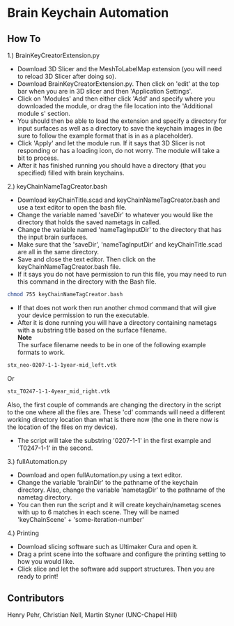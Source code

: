 # Brain Keychain Automation

## How To

1.) BrainKeyCreatorExtension.py  
- Download 3D Slicer and the MeshToLabelMap extension (you will need to reload 3D Slicer after doing so).  
- Download BrainKeyCreatorExtension.py. Then click on 'edit' at the top bar when you are in 3D slicer and then 'Application Settings'.  
- Click on 'Modules' and then either click 'Add' and specify where you downloaded the module, or drag the file location into the 'Additional module 
s' section.  
- You should then be able to load the extension and specify a directory for input surfaces as well as a directory to save the keychain images in (be sure to follow the example format that is in as a placeholder).  
- Click 'Apply' and let the module run. If it says that 3D Slicer is not responding or has a loading icon, do not worry. The module will take a bit to process.  
- After it has finished running you should have a directory (that you specified) filled with brain keychains.  

2.) keyChainNameTagCreator.bash  
- Download keyChainTitle.scad and keyChainNameTagCreator.bash and use a text editor to open the bash file.  
- Change the variable named 'saveDir' to whatever you would like the directory that holds the saved nametags in called.  
- Change the variable named 'nameTagInputDir' to the directory that has the input brain surfaces.  
- Make sure that the 'saveDir', 'nameTagInputDir' and keyChainTitle.scad are all in the same directory.  
- Save and close the text editor. Then click on the keyChainNameTagCreator.bash file.  
- If it says you do not have permission to run this file, you may need to run this command in the directory with the Bash file.  
```bash
chmod 755 keyChainNameTagCreator.bash 
```
- If that does not work then run another chmod command that will give your device permission to run the executable.  
- After it is done running you will have a directory containing nametags with a substring title based on the surface filename.  
**Note**  
The surface filename needs to be in one of the following example formats to work.  
```bash
stx_neo-0207-1-1-1year-mid_left.vtk  
```
Or
```bash
stx_T0247-1-1-4year_mid_right.vtk  
```
Also, the first couple of commands are changing the directory in the script to the one where all the files are. These 'cd' commands will need a different working directory location than what is there now (the one in there now is the location of the files on my device).
- The script will take the substring '0207-1-1' in the first example and 'T0247-1-1' in the second.  

3.) fullAutomation.py
- Download and open fullAutomation.py using a text editor. 
- Change the variable 'brainDir' to the pathname of the keychain directory. Also, change the variable 'nametagDir' to the pathname of the nametag directory.
- You can then run the script and it will create keychain/nametag scenes with up to 6 matches in each scene. They will be named 'keyChainScene' + 'some-iteration-number'

4.) Printing
- Download slicing software such as Ultimaker Cura and open it.
- Drag a print scene into the software and configure the printing setting to how you would like.
- Click slice and let the software add support structures. Then you are ready to print!

## Contributors

Henry Pehr, Christian Nell, Martin Styner (UNC-Chapel Hill)
